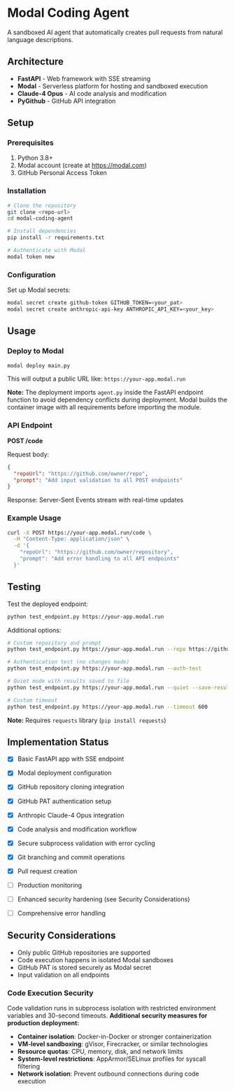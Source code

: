 # Modal Coding Agent

A sandboxed AI agent that automatically creates pull requests from natural language descriptions.

## Architecture

- **FastAPI** - Web framework with SSE streaming
- **Modal** - Serverless platform for hosting and sandboxed execution
- **Claude-4 Opus** - AI code analysis and modification
- **PyGithub** - GitHub API integration

## Setup

### Prerequisites

1. Python 3.8+
2. Modal account (create at https://modal.com)
3. GitHub Personal Access Token

### Installation

```bash
# Clone the repository
git clone <repo-url>
cd modal-coding-agent

# Install dependencies
pip install -r requirements.txt

# Authenticate with Modal
modal token new
```

### Configuration

Set up Modal secrets:
```bash
modal secret create github-token GITHUB_TOKEN=<your_pat>
modal secret create anthropic-api-key ANTHROPIC_API_KEY=<your_key>
```

## Usage

### Deploy to Modal

```bash
modal deploy main.py
```

This will output a public URL like: `https://your-app.modal.run`

**Note:** The deployment imports `agent.py` inside the FastAPI endpoint function to avoid dependency conflicts during deployment. Modal builds the container image with all requirements before importing the module.

### API Endpoint

**POST /code**

Request body:
```json
{
  "repoUrl": "https://github.com/owner/repo",
  "prompt": "Add input validation to all POST endpoints"
}
```

Response: Server-Sent Events stream with real-time updates

### Example Usage

```bash
curl -X POST https://your-app.modal.run/code \
  -H "Content-Type: application/json" \
  -d '{
    "repoUrl": "https://github.com/owner/repository",
    "prompt": "Add error handling to all API endpoints"
  }'
```

## Testing

Test the deployed endpoint:

```bash
python test_endpoint.py https://your-app.modal.run
```

Additional options:

```bash
# Custom repository and prompt
python test_endpoint.py https://your-app.modal.run --repo https://github.com/owner/repo --prompt "Add error handling"

# Authentication test (no changes made)
python test_endpoint.py https://your-app.modal.run --auth-test

# Quiet mode with results saved to file
python test_endpoint.py https://your-app.modal.run --quiet --save-results

# Custom timeout
python test_endpoint.py https://your-app.modal.run --timeout 600
```

**Note:** Requires `requests` library (`pip install requests`)

## Implementation Status

- [x] Basic FastAPI app with SSE endpoint
- [x] Modal deployment configuration
- [x] GitHub repository cloning integration
- [x] GitHub PAT authentication setup
- [x] Anthropic Claude-4 Opus integration
- [x] Code analysis and modification workflow
- [x] Secure subprocess validation with error cycling
- [x] Git branching and commit operations
- [x] Pull request creation
- [ ] Production monitoring
- [ ] Enhanced security hardening (see Security Considerations)
- [ ] Comprehensive error handling


## Security Considerations

- Only public GitHub repositories are supported
- Code execution happens in isolated Modal sandboxes
- GitHub PAT is stored securely as Modal secret
- Input validation on all endpoints

### Code Execution Security
Code validation runs in subprocess isolation with restricted environment variables and 30-second timeouts. **Additional security measures for production deployment:**

- **Container isolation**: Docker-in-Docker or stronger containerization
- **VM-level sandboxing**: gVisor, Firecracker, or similar technologies
- **Resource quotas**: CPU, memory, disk, and network limits
- **System-level restrictions**: AppArmor/SELinux profiles for syscall filtering
- **Network isolation**: Prevent outbound connections during code execution
